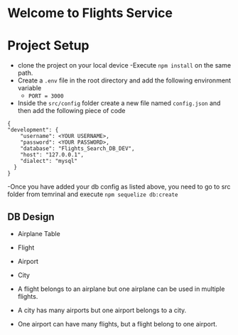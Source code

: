 # Welcome to Flights Service

# Project Setup
- clone the project on your local device
-Execute `npm install` on the same path.
- Create a `.env` file in the root directory and add the following environment variable
   - `PORT = 3000`
- Inside the `src/config` folder create a new file named `config.json` and then add the following piece of code

```
{
"development": {
    "username": <YOUR USERNAME>,
    "password": <YOUR PASSWORD>,
    "database": "Flights_Search_DB_DEV",
    "host": "127.0.0.1",
    "dialect": "mysql"
  }
}

```

-Once you have added your db config as listed above, you need to go to src folder from temrinal and execute `npm sequelize db:create` 

## DB Design
  - Airplane Table
  - Flight
  - Airport
  - City

  - A flight belongs to an airplane but one airplane can be used in multiple flights.
  - A city has many airports but one airport belongs to a city.
  - One airport can have many flights, but a flight belong to one airport.
  
  

